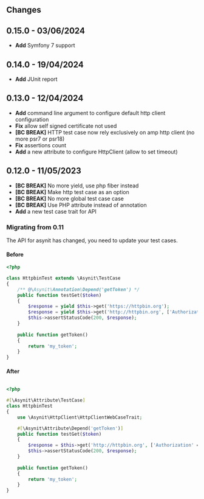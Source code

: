## Changes

## 0.15.0 - 03/06/2024

* **Add** Symfony 7 support

## 0.14.0 - 19/04/2024

* **Add** JUnit report

## 0.13.0 - 12/04/2024

* **Add** command line argument to configure default http client configuration
* **Fix** allow self signed certificate not used
* **[BC BREAK]** HTTP test case now rely exclusively on amp http client (no more psr7 or psr18)
* **Fix** assertions count
* **Add** a new attribute to configure HttpClient (allow to set timeout)

## 0.12.0 - 11/05/2023

 * **[BC BREAK]** No more yield, use php fiber instead
 * **[BC BREAK]** Make http test case as an option
 * **[BC BREAK]** No more global test case case
 * **[BC BREAK]** Use PHP attribute instead of annotation
 * **Add** a new test case trait for API

### Migrating from 0.11

The API for asynit has changed, you need to update your test cases.

#### Before

```php
<?php

class HttpbinTest extends \Asynit\TestCase
{
    /** @\Asynit\Annotation\Depend('getToken') */
    public function testGet($token)
    {
        $response = yield $this->get('https://httpbin.org');
        $response = yield $this->get('http://httpbin.org', ['Authorization' => 'Bearer {token}']);
        $this->assertStatusCode(200, $response);
    }
    
    public function getToken()
    {
        return 'my_token';
    }
}
```

#### After

```php

<?php

#[\Asynit\Attribute\TestCase]
class HttpbinTest
{
    use \Asynit\HttpClient\HttpClientWebCaseTrait;

    #[\Asynit\Attribute\Depend('getToken')]
    public function testGet($token)
    {
        $response = $this->get('http://httpbin.org', ['Authorization' => 'Bearer {token}']);
        $this->assertStatusCode(200, $response);
    }
    
    public function getToken()
    {
        return 'my_token';
    }
}
```